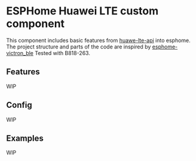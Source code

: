 # ESPHome Huawei LTE custom component
This component includes basic features from [huawe-lte-api](https://github.com/Salamek/huawei-lte-api) into esphome.
The project structure and parts of the code are inspired by [esphome-victron_ble](https://github.com/Fabian-Schmidt/esphome-victron_ble)
Tested with B818-263.
## Features
WIP
## Config 
WIP
## Examples
WIP